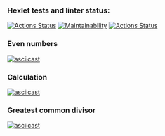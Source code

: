 ### Hexlet tests and linter status:
[![Actions Status](https://github.com/someden/frontend-project-lvl1/workflows/hexlet-check/badge.svg)](https://github.com/someden/frontend-project-lvl1/actions)
[![Maintainability](https://api.codeclimate.com/v1/badges/74892e8e60dc46b12cae/maintainability)](https://codeclimate.com/github/someden/frontend-project-lvl1/maintainability)
[![Actions Status](https://github.com/someden/frontend-project-lvl1/actions/workflows/main.yml/badge.svg)](https://github.com/someden/frontend-project-lvl1/actions/workflows/main.yml)

### Even numbers
[![asciicast](https://asciinema.org/a/i3k0eWXWDXLvENXUaPbYPPZ4y.svg)](https://asciinema.org/a/i3k0eWXWDXLvENXUaPbYPPZ4y)

### Calculation
[![asciicast](https://asciinema.org/a/CIZY6tXlsgTHGrMLivBiUncx5.svg)](https://asciinema.org/a/CIZY6tXlsgTHGrMLivBiUncx5)

### Greatest common divisor
[![asciicast](https://asciinema.org/a/24KnoRbxJWUmgTB8mNhI8A1rs.svg)](https://asciinema.org/a/24KnoRbxJWUmgTB8mNhI8A1rs)

